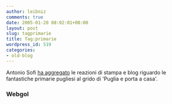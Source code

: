 ```yaml
---
author: leibniz
comments: true
date: 2005-01-20 08:02:01+00:00
layout: post
slug: tagprimarie
title: Tag:primarie
wordpress_id: 519
categories:
- old-blog
---
```


Antonio Sofi [ha aggregato](http://www.webgol.it/archives/000639.html) le reazioni di stampa e blog riguardo le fantastiche primarie pugliesi al grido di 'Puglia e porta a casa'. 




### Webgol
